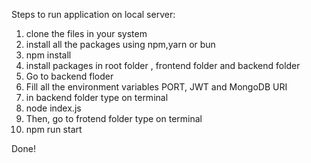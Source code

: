 Steps to run application on local server:
1) clone the files in your system
2) install all the packages using npm,yarn or bun
3) npm install
4) install packages in root folder , frontend folder and backend folder
5) Go to backend floder
6) Fill all the environment variables PORT, JWT and MongoDB URI
7) in backend folder type on terminal
8) node index.js
9) Then, go to frotend folder type on terminal
10) npm run start

Done!
